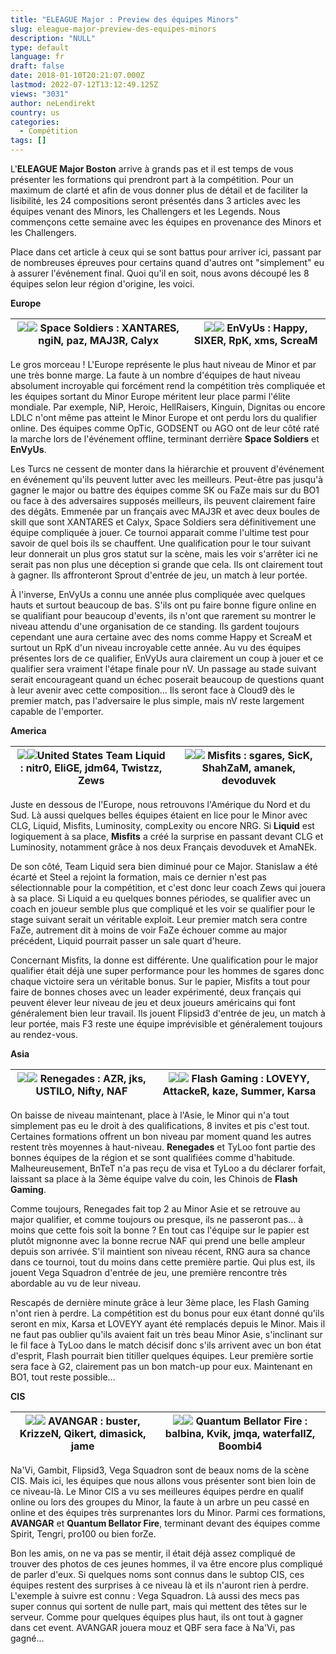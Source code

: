 ```yaml
---
title: "ELEAGUE Major : Preview des équipes Minors"
slug: eleague-major-preview-des-equipes-minors
description: "NULL"
type: default
language: fr
draft: false
date: 2018-01-10T20:21:07.000Z
lastmod: 2022-07-12T13:12:49.125Z
views: "3031"
author: neLendirekt
country: us
categories:
  - Compétition
tags: []
---
```

L'**ELEAGUE Major Boston** arrive à grands pas et il est temps de vous présenter les formations qui prendront part à la compétition. Pour un maximum de clarté et afin de vous donner plus de détail et de faciliter la lisibilité, les 24 compositions seront présentés dans 3 articles avec les équipes venant des Minors, les Challengers et les Legends. Nous commençons cette semaine avec les équipes en provenance des Minors et les Challengers. 

Place dans cet article à ceux qui se sont battus pour arriver ici, passant par de nombreuses épreuves pour certains quand d'autres ont "simplement" eu à assurer l'événement final. Quoi qu'il en soit, nous avons découpé les 8 équipes selon leur région d'origine, les voici.

**Europe**

| ![](/images/articles/5a5620b8773ab/images/5nnstrsosob4BaJOyjfxr2GGcRluQudrHDHx3uFC.jpeg)![](/images/countries/tr.svg) Space Soldiers : XANTARES, ngiN, paz, MAJ3R, Calyx⁠ | ![](/images/articles/5a5620b8773ab/images/qBuV6wd5zrpgmzGJLyzCMQOkvWnv3vtBZFlFbmnv.jpeg)![](/images/countries/fr.svg) EnVyUs : Happy, SIXER, RpK, xms, ScreaM⁠ |
| -------------------------------------------------------------------------------------------------------------------------------------------------------------------------------------------------------------------------- | --------------------------------------------------------------------------------------------------------------------------------------------------------------------------------------------------------------- |

Le gros morceau ! L'Europe représente le plus haut niveau de Minor et par une très bonne marge. La faute à un nombre d'équipes de haut niveau absolument incroyable qui forcément rend la compétition très compliquée et les équipes sortant du Minor Europe méritent leur place parmi l'élite mondiale. Par exemple, NiP, Heroic, HellRaisers, Kinguin, Dignitas ou encore LDLC n'ont même pas atteint le Minor Europe et ont perdu lors du qualifier online. Des équipes comme OpTic, GODSENT ou AGO ont de leur côté raté la marche lors de l'événement offline, terminant derrière **Space Soldiers** et **EnVyUs**.

Les Turcs ne cessent de monter dans la hiérarchie et prouvent d'événement en événement qu'ils peuvent lutter avec les meilleurs. Peut-être pas jusqu'à gagner le major ou battre des équipes comme SK ou FaZe mais sur du BO1 ou face à des adversaires supposés meilleurs, ils peuvent clairement faire des dégâts. Emmenée par un français avec MAJ3R et avec deux boules de skill que sont XANTARES et Calyx, Space Soldiers sera définitivement une équipe compliquée à jouer. Ce tournoi apparait comme l'ultime test pour savoir de quel bois ils se chauffent. Une qualification pour le tour suivant leur donnerait un plus gros statut sur la scène, mais les voir s'arrêter ici ne serait pas non plus une déception si grande que cela. Ils ont clairement tout à gagner. Ils affronteront Sprout d'entrée de jeu, un match à leur portée.

À l'inverse, EnVyUs a connu une année plus compliquée avec quelques hauts et surtout beaucoup de bas. S'ils ont pu faire bonne figure online en se qualifiant pour beaucoup d'events, ils n'ont que rarement su montrer le niveau attendu d'une organisation de ce standing. Ils gardent toujours cependant une aura certaine avec des noms comme Happy et ScreaM et surtout un RpK d'un niveau incroyable cette année. Au vu des équipes présentes lors de ce qualifier, EnVyUs aura clairement un coup à jouer et ce qualifier sera vraiment l'étape finale pour nV. Un passage au stade suivant serait encourageant quand un échec poserait beaucoup de questions quant à leur avenir avec cette composition... Ils seront face à Cloud9 dès le premier match, pas l'adversaire le plus simple, mais nV reste largement capable de l'emporter.

**America**

| ![](/images/articles/5a5620b8773ab/images/yOtjfjVGdXM5McEye2aGOsEI5IB53Q59onEXzm9A.jpeg)![United States](/images/countries/us.svg)**⁠** **Team Liquid** : nitr0, EliGE, jdm64, Twistzz, Zews | ![](/images/articles/5a5620b8773ab/images/eS0Y4aPGKuh34Mfpm2FpymXJOIlmrflGT48lHfAb.jpeg)![](/images/countries/us.svg) Misfits : sgares, SicK, ShahZaM, amanek, devoduvek⁠ |
| --------------------------------------------------------------------------------------------------------------------------------------------------------------------------------------------------------------------------------------------- | -------------------------------------------------------------------------------------------------------------------------------------------------------------------------------------------------------------------------- |

Juste en dessous de l'Europe, nous retrouvons l'Amérique du Nord et du Sud. Là aussi quelques belles équipes étaient en lice pour le Minor avec CLG, Liquid, Misfits, Luminosity, compLexity ou encore NRG. Si **Liquid** est logiquement à sa place, **Misfits** a créé la surprise en passant devant CLG et Luminosity, notamment grâce à nos deux Français devoduvek et AmaNEk.

De son côté, Team Liquid sera bien diminué pour ce Major. Stanislaw a été écarté et Steel a rejoint la formation, mais ce dernier n'est pas sélectionnable pour la compétition, et c'est donc leur coach Zews qui jouera à sa place. Si Liquid a eu quelques bonnes périodes, se qualifier avec un coach en joueur semble plus que compliqué et les voir se qualifier pour le stage suivant serait un véritable exploit. Leur premier match sera contre FaZe, autrement dit à moins de voir FaZe échouer comme au major précédent, Liquid pourrait passer un sale quart d'heure.

Concernant Misfits, la donne est différente. Une qualification pour le major qualifier était déjà une super performance pour les hommes de sgares donc chaque victoire sera un véritable bonus. Sur le papier, Misfits a tout pour faire de bonnes choses avec un leader expérimenté, deux français qui peuvent élever leur niveau de jeu et deux joueurs américains qui font généralement bien leur travail. Ils jouent Flipsid3 d'entrée de jeu, un match à leur portée, mais F3 reste une équipe imprévisible et généralement toujours au rendez-vous.

**Asia**

| ![](/images/articles/5a5620b8773ab/images/4TQZZHnp5hSFA7UeULgqJGViwkiHkh44wc8WOjoi.jpeg)![](/images/countries/au.svg) Renegades : AZR, jks, USTILO, Nifty, NAF⁠ | ![](/images/articles/5a4bb09457663/images/4vnzuy4SDgN3PcsL34qXnARTdhASmHRVPhIwGEyu.jpeg)![](/images/countries/cn.svg) Flash Gaming : LOVEYY, AttackeR, kaze, Summer, Karsa⁠ |
| ---------------------------------------------------------------------------------------------------------------------------------------------------------------------------------------------------------------- | ---------------------------------------------------------------------------------------------------------------------------------------------------------------------------------------------------------------------------- |

On baisse de niveau maintenant, place à l'Asie, le Minor qui n'a tout simplement pas eu le droit à des qualifications, 8 invites et pis c'est tout. Certaines formations offrent un bon niveau par moment quand les autres restent très moyennes à haut-niveau. **Renegades** et TyLoo font partie des bonnes équipes de la région et se sont qualifiées comme d'habitude. Malheureusement, BnTeT n'a pas reçu de visa et TyLoo a du déclarer forfait, laissant sa place à la 3ème équipe valve du coin, les Chinois de **Flash Gaming**.

Comme toujours, Renegades fait top 2 au Minor Asie et se retrouve au major qualifier, et comme toujours ou presque, ils ne passeront pas... à moins que cette fois soit la bonne ? En tout cas l'équipe sur le papier est plutôt mignonne avec la bonne recrue NAF qui prend une belle ampleur depuis son arrivée. S'il maintient son niveau récent, RNG aura sa chance dans ce tournoi, tout du moins dans cette première partie. Qui plus est, ils jouent Vega Squadron d'entrée de jeu, une première rencontre très abordable au vu de leur niveau.

Rescapés de dernière minute grâce à leur 3ème place, les Flash Gaming n'ont rien à perdre. La compétition est du bonus pour eux étant donné qu'ils seront en mix, Karsa et LOVEYY ayant été remplacés depuis le Minor. Mais il ne faut pas oublier qu'ils avaient fait un très beau Minor Asie, s'inclinant sur le fil face à TyLoo dans le match décisif donc s'ils arrivent avec un bon état d'esprit, Flash pourrait bien titiller quelques équipes. Leur première sortie sera face à G2, clairement pas un bon match-up pour eux. Maintenant en BO1, tout reste possible...

**CIS**

| ![](/images/articles/5a5620b8773ab/images/Y9aJTXSyB9ilpnSyKfob3QpU8veceWxyqzjyKAwN.png)![](/images/countries/kz.svg) AVANGAR : buster, KrizzeN, Qikert, dimasick, jame⁠ | ![](/images/articles/5a5620b8773ab/images/bDcaF9rcKw0T85sW4dBtJyZO0itPJXVcijZzuHDI.jpeg)_![](/images/countries/ru.svg)_ Quantum Bellator Fire : balbina, Kvik, jmqa, waterfallZ, Boombi4⁠ |
| ------------------------------------------------------------------------------------------------------------------------------------------------------------------------------------------------------------------------ | ------------------------------------------------------------------------------------------------------------------------------------------------------------------------------------------------------------------------------------------ |

Na'Vi, Gambit, Flipsid3, Vega Squadron sont de beaux noms de la scène CIS. Mais ici, les équipes que nous allons vous présenter sont bien loin de ce niveau-là. Le Minor CIS a vu ses meilleures équipes perdre en qualif online ou lors des groupes du Minor, la faute à un arbre un peu cassé en online et des équipes très surprenantes lors du Minor. Parmi ces formations, **AVANGAR** et **Quantum Bellator Fire**, terminant devant des équipes comme Spirit, Tengri, pro100 ou bien forZe.

Bon les amis, on ne va pas se mentir, il était déjà assez compliqué de trouver des photos de ces jeunes hommes, il va être encore plus compliqué de parler d'eux. Si quelques noms sont connus dans le subtop CIS, ces équipes restent des surprises à ce niveau là et ils n'auront rien à perdre. L'exemple à suivre est connu : Vega Squadron. Là aussi des mecs pas super connus qui sortent de nulle part, mais qui mettent des têtes sur le serveur. Comme pour quelques équipes plus haut, ils ont tout à gagner dans cet event. AVANGAR jouera mouz et QBF sera face à Na'Vi, pas gagné...
